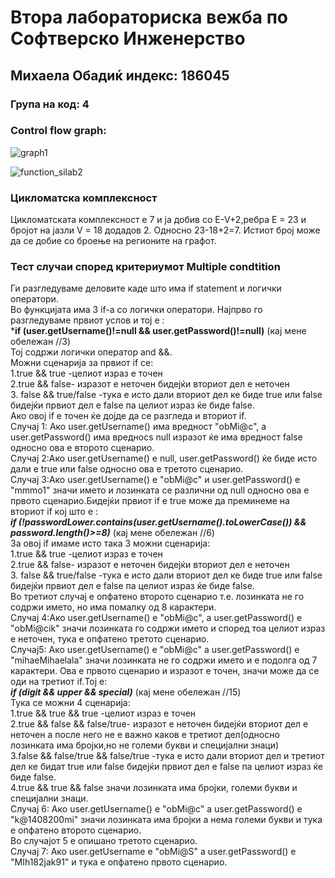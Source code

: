 # Втора лабораториска вежба по Софтверско Инженерство

## Михаела Обадиќ индекс: 186045

### Група на код: 4

### Control flow graph:

![graph1](https://user-images.githubusercontent.com/61661727/83976211-f096ec80-a8f8-11ea-8ebe-a08cff025587.png)

![function_silab2](https://user-images.githubusercontent.com/61661727/83976222-00163580-a8f9-11ea-8192-fa7da2069f24.png)


### Цикломатска комплексност
Цикломатската комплексност е 7 и ја добив со Е-V+2,ребра Е = 23 и бројот на јазли V = 18 додадов 2. Односно 23-18+2=7. Истиот број може да се добие со броење на регионите на графот.

### Тест случаи според критериумот Multiple condtition

Ги разгледуваме деловите каде што има  if statement и логички оператори. <br/>
Во функцијата има 3 if-а со логички оператори. Најпрво го разгледуваме првиот услов и тој е : <br/>
***if (user.getUsername()!=null && user.getPassword()!=null)** (кај мене обележан //3) <br/>
Тој содржи логички оператор and &&. <br/>
Можни сценарија за првиот if се: <br/>
1.true && true -целиот израз е точен  <br/>
2.true && false- изразот е неточен бидејќи вториот дел е неточен <br/>
3. false && true/false -тука е исто дали вториот дел ке биде true или  false бидејќи првиот дел е false па целиот израз ќе биде false.  <br/>
Ако овој if  е точен ќе дојде да се разгледа и вториот if. <br/>
Случај 1: Ако user.getUsername() има вредност "obMi@c", а  user.getPassword() има вредносѕ null изразот ќе има вредност false односно ова е второто сценарио.  <br/>
Случај 2:Ако user.getUsername() е null, user.getPassword() ќе биде исто дали е true или false односно ова е третото сценарио. <br/>
Случај 3:Ако user.getUsername() е "obMi@c" и user.getPassword() е "mmmo1" значи името и лозинката се различни од null односно ова е првото сценарио.Бидејќи првиот if е true може да преминеме на вториот if кој што е :  <br/>
***if (!passwordLower.contains(user.getUsername().toLowerCase()) && password.length()>=8)*** (кај мене обележан //6) <br/>
За овој if имаме исто така 3 можни сценарија:  <br/>
1.true && true -целиот израз е точен  <br/>
2.true && false- изразот е неточен бидејќи вториот дел е неточен <br/>
3. false && true/false -тука е исто дали вториот дел ке биде true или  false бидејќи првиот дел е false па целиот израз ќе биде false. <br/>
Во третиот случај е опфатено второто сценарио т.е. лозинката не го содржи името, но има помалку од 8 карактери. <br/>
Случај 4:Ако user.getUsername() е "obMi@c", а user.getPassword() е "obMi@cik" значи лозинката го содржи името и според тоа целиот израз е неточен, тука е опфатено третото сценарио. <br/>
Случај5: Ако user.getUsername() е "obMi@c" а user.getPassword() е "mihaeМihaelala" значи лозинката не го содржи името и е подолга од 7 карактери. Ова е првото сценарио и изразот е точен, значи може да се оди на третиот if.Тој е: <br/>
***if (digit && upper && special)*** (кај мене обележан //15)  <br/>
Тука се можни 4 сценарија: <br/>
1.true && true && true -целиот израз е точен <br/>
2.true && false && false/true- изразот е неточен бидејќи вториот дел е неточен а после него не е важно каков е третиот дел(односно лозинката има бројки,но не големи букви и специјални знаци)  <br/>
3.false && false/true && false/true -тука е исто дали вториот дел и третиот дел ке бидат true или  false бидејќи првиот дел е false па целиот израз ќе биде false. <br/>
4.true && true && false значи лозинката има бројки, големи букви и специјални знаци.  <br/>
Случај 6: Ако user.getUsername() е "obMi@c" а user.getPassword() е "k@1408200mi" значи лозинката има бројки а нема големи букви и тука е опфатено второто сценарио. <br/>
Во случајот 5 е опишано третото сценарио.  <br/>
Случај 7: Ако user.getUsername е "obMi@S" а user.getPassword() е "MIh182jak91" и тука е опфатено првото сценарио. <br/>
